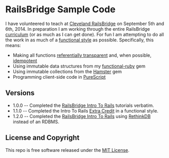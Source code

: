 # RailsBridge Sample Code

I have volunteered to teach at [Cleveland RailsBridge](http://clevelandrailsbridge.org/)
on September 5th and 6th, 2014. In preparation I am working through the entire RailsBridge
[curriculum](http://docs.railsbridge.org/docs/) (or as much as I can get done). For fun
I am attempting to do all the work in as much of a [functional style](http://en.wikipedia.org/wiki/Functional_programming)
as possible. Specifically, this means:

* Making all functions [referentially transparent](http://en.wikipedia.org/wiki/Referential_transparency_(computer_science))
  and, when possible, [idempotent](http://en.wikipedia.org/wiki/Idempotent)
* Using immutable data structures from my [functional-ruby](http://functional-ruby.com) gem
* Using immutable collections from the [Hamster](https://github.com/hamstergem/hamster) gem
* Programming client-side code in [PureScript](http://www.purescript.org/)

## Versions

* 1.0.0 -- Completed the [RailsBridge Intro To Rails](http://docs.railsbridge.org/intro-to-rails/) tutorials verbatim.
* 1.1.0 -- Completed the Intro To Rails [Extra Credit](http://docs.railsbridge.org/intro-to-rails/credits_and_next_steps) in a functional style.
* 1.2.0 -- Completed the [RailsBridge Intro To Rails](http://docs.railsbridge.org/intro-to-rails/) using [RethinkDB](http://www.rethinkdb.com/) instead of an RDBMS.

## License and Copyright

This repo is free software released under the [MIT License](http://www.opensource.org/licenses/MIT).
